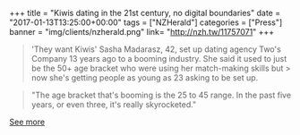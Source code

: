 +++
title = "Kiwis dating in the 21st century, no digital boundaries"
date = "2017-01-13T13:25:00+00:00"
tags = ["NZHerald"]
categories = ["Press"]
banner = "img/clients/nzherald.png"
link= "http://nzh.tw/11757071"
+++

> 'They want Kiwis'
> Sasha Madarasz, 42, set up dating agency Two's Company 13 years ago to a booming industry. She said it used to just be the 50+ age bracket who were using her match-making skills but > now she's getting people as young as 23 asking to be set up.

> "The age bracket that's booming is the 25 to 45 range. In the past five years, or even three, it's really skyrocketed."

<a href="http://nzh.tw/11757071">See more</a>